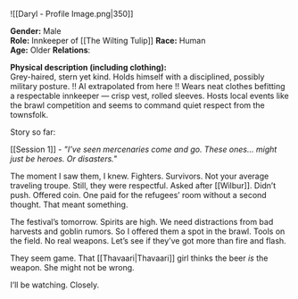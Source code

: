 ![[Daryl - Profile Image.png|350]]

**Gender:** Male  
**Role:** Innkeeper of [[The Wilting Tulip]]
**Race:** Human  
**Age:** Older
**Relations**: 

**Physical description (including clothing):**  
Grey-haired, stern yet kind. Holds himself with a disciplined, possibly military posture. 
!! AI extrapolated from here !!
Wears neat clothes befitting a respectable innkeeper — crisp vest, rolled sleeves. Hosts local events like the brawl competition and seems to command quiet respect from the townsfolk.

Story so far:

[[Session 1]] - _"I’ve seen mercenaries come and go. These ones… might just be heroes. Or disasters."_

The moment I saw them, I knew. Fighters. Survivors. Not your average traveling troupe. Still, they were respectful. Asked after [[Wilbur]]. Didn’t push. Offered coin. One paid for the refugees’ room without a second thought. That meant something.

The festival’s tomorrow. Spirits are high. We need distractions from bad harvests and goblin rumors. So I offered them a spot in the brawl. Tools on the field. No real weapons. Let’s see if they’ve got more than fire and flash.

They seem game. That [[Thavaari|Thavaari]] girl thinks the beer _is_ the weapon. She might not be wrong.

I’ll be watching. Closely.